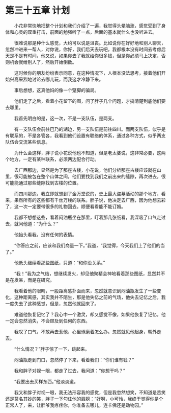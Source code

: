 # 第三十五章 计划


　　小花非常快地把整个计划和我们介绍了一遍，我觉得头晕脑涨，感觉受到了身体和心灵的双重打击，前面的勉强听了一点，后面的基本就什么也没听进去。

　　很难说那是种什么感觉，大约可以说是沮丧。比如说你在好好地和别人聊天，忽然冲进来一帮人，对你说，你好，我们后天去玩吧，我都根本没有时间去考虑后天是不是有时间，他又说，如果你去了我就给你很多钱，但是你必须马上决定，否则机会就给别人了，然后开始倒数。

　　这时候你的朋友纷纷表示同意，在这种情况下，人根本没法思考，接着他们开始兴高采烈地讨论去哪儿玩，而我这才冷静下来。

　　事后想想，这真他妈的像一个蹩脚的骗局。

　　他们走了之后，看着小花留下的图，问了胖子几个问题，才搞清楚到底他们要去哪里。

　　我首先明白的是，这一次，不是一支队伍，是两支。

　　有一支队伍会前往巴乃的湖边，另一支队伍是前往四川。而两支队伍，似乎是有联系的，不是各管各，我看到他们设置有联络的体系，通过各种方式，似乎两支队伍会交流某些信息。

　　为什么会这样，胖子说小花说他也不知道，但是老太婆说，这非常必要，这两个地方，一定有某种联系，必须两边配合行动。

　　去广西那边，显然是为了那座古楼，小花说，他们分析那座古楼应该就在山里，很可能被包在整个山体之间，他们要找到我们之前出来的缝隙，再次进去，很可能能通过那些缝隙找到古楼的位置。

　　而四川那边，我立即就想到了金万堂说的，史上最大盗墓活动的那个地方，看来，果然所有的这些都有千丝万缕的联系。胖子说，他决定去广西，因为他想云彩了，这一次一定要带很多的礼物回去。顺便看看能不能订婚。

　　我都不想想这些，看着闷油瓶坐在那里，盯着那几张纸看，我深吸了口气走过去，就问他道：“为什么？”

　　他抬头看我，没有任何的表情。

　　“你答应之前，应该和我们商量一下。”我道，“我觉得，今天我们上了他们的当了。”

　　他低头继续看那些图纸，只道：“和你没关系。”

　　“我！”我为之气结，想继续发火，却见他聚精会神地看着那些图纸，显然并不是在发呆，而是在研究。

　　我看着他的眼睛，一股距离感扑面而来，忽然就意识到闷油瓶发生了一些变化，这种距离感，其实我并不陌生，那是他失忆之前的气场，他失去记忆之后，我一度失去了这种感觉，但是，忽然他就回来了。

　　难道他恢复记忆了？我心中一个激灵，却又感觉不像，如果他恢复了记忆，他一定会忽然消失，不会顾及到任何的东西。

　　我叹了口气，不敢再去惹他，心里琢磨着怎么办。忽然就见他起身，朝外走去。

　　“什么情况？”胖子惊了一下，跳起来。

　　闷油瓶走到门口，忽然停了下来，看着我们：“你们谁有钱？”

　　我和胖子对视一眼，都走了过去，我问道：“你想干吗？”

　　“我要出去买样东西。”他淡淡道。

　　我又和胖子对视一眼，我无法形容我的感觉，但是我忽然想笑，不知道是苦笑还是莫名其妙的笑，胖子一下勾住他的肩膀：“好啊，小可怜，我终于觉得你是个正常人了，来，让胖爷我疼疼你，你准备去哪儿，连卡佛还是动物园。”

